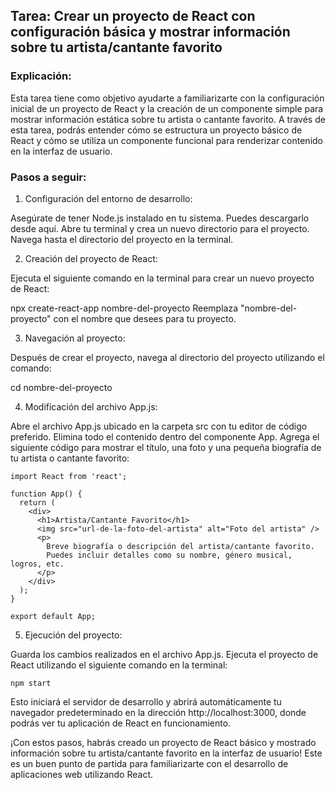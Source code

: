 ## Tarea: Crear un proyecto de React con configuración básica y mostrar información sobre tu artista/cantante favorito

### Explicación:
Esta tarea tiene como objetivo ayudarte a familiarizarte con la configuración inicial de un proyecto de React y la creación de un componente simple para mostrar información estática sobre tu artista o cantante favorito. A través de esta tarea, podrás entender cómo se estructura un proyecto básico de React y cómo se utiliza un componente funcional para renderizar contenido en la interfaz de usuario.

### Pasos a seguir:

1. Configuración del entorno de desarrollo:

Asegúrate de tener Node.js instalado en tu sistema. Puedes descargarlo desde aquí.
Abre tu terminal y crea un nuevo directorio para el proyecto.
Navega hasta el directorio del proyecto en la terminal.

2. Creación del proyecto de React:

Ejecuta el siguiente comando en la terminal para crear un nuevo proyecto de React:

npx create-react-app nombre-del-proyecto
Reemplaza "nombre-del-proyecto" con el nombre que desees para tu proyecto.

3. Navegación al proyecto:

Después de crear el proyecto, navega al directorio del proyecto utilizando el comando:

cd nombre-del-proyecto

4. Modificación del archivo App.js:

Abre el archivo App.js ubicado en la carpeta src con tu editor de código preferido.
Elimina todo el contenido dentro del componente App.
Agrega el siguiente código para mostrar el título, una foto y una pequeña biografía de tu artista o cantante favorito:
```
import React from 'react';

function App() {
  return (
    <div>
      <h1>Artista/Cantante Favorito</h1>
      <img src="url-de-la-foto-del-artista" alt="Foto del artista" />
      <p>
        Breve biografía o descripción del artista/cantante favorito.
        Puedes incluir detalles como su nombre, género musical, logros, etc.
      </p>
    </div>
  );
}

export default App;
```

5. Ejecución del proyecto:

Guarda los cambios realizados en el archivo App.js.
Ejecuta el proyecto de React utilizando el siguiente comando en la terminal:
```
npm start
```
Esto iniciará el servidor de desarrollo y abrirá automáticamente tu navegador predeterminado en la dirección http://localhost:3000, donde podrás ver tu aplicación de React en funcionamiento.

¡Con estos pasos, habrás creado un proyecto de React básico y mostrado información sobre tu artista/cantante favorito en la interfaz de usuario! Este es un buen punto de partida para familiarizarte con el desarrollo de aplicaciones web utilizando React.